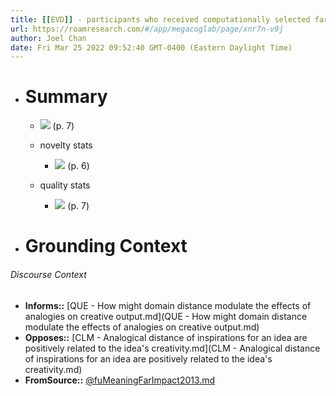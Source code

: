 ```yaml
---
title: [[EVD]] - participants who received computationally selected far analogical stimuli had a lower ceiling on novelty and quality of ideas compared to participants who received near or no analogical stimuli - [[@fuMeaningFarImpact2013]]
url: https://roamresearch.com/#/app/megacoglab/page/xnr7n-v9j
author: Joel Chan
date: Fri Mar 25 2022 09:52:40 GMT-0400 (Eastern Daylight Time)
---
```


- # Summary

    - ![](https://firebasestorage.googleapis.com/v0/b/firescript-577a2.appspot.com/o/imgs%2Fapp%2Fmegacoglab%2FhWEK50g4Yi.png?alt=media&token=b0468fd5-dce7-4a13-95fb-87116bdabe56) (p. 7)

    - novelty stats

        - ![](https://firebasestorage.googleapis.com/v0/b/firescript-577a2.appspot.com/o/imgs%2Fapp%2Fmegacoglab%2FroHXXlOKD4.png?alt=media&token=79b5707e-b84e-4829-b09c-a9a7171d2259) (p. 6)

    - quality stats

        - ![](https://firebasestorage.googleapis.com/v0/b/firescript-577a2.appspot.com/o/imgs%2Fapp%2Fmegacoglab%2FZLsmZm72ck.png?alt=media&token=882a0b9d-e53e-4e9c-bb07-6917a996875d) (p. 7)
- # Grounding Context

###### Discourse Context

- **Informs::** [QUE - How might domain distance modulate the effects of analogies on creative output.md](QUE - How might domain distance modulate the effects of analogies on creative output.md)
- **Opposes::** [CLM - Analogical distance of inspirations for an idea are positively related to the idea's creativity.md](CLM - Analogical distance of inspirations for an idea are positively related to the idea's creativity.md)
- **FromSource::** [@fuMeaningFarImpact2013.md](@fuMeaningFarImpact2013.md)
